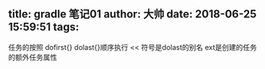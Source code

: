 title: gradle 笔记01
author: 大帅
date: 2018-06-25 15:59:51
tags:
---
任务的按照 
dofirst{} 
dolast{}顺序执行
<< 符号是dolast的别名
ext是创建的任务的额外任务属性

